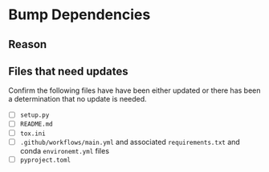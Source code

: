 # Bump Dependencies

## Reason

## Files that need updates

Confirm the following files have have been either updated or there has been a determination that no update is needed.

- [ ] `setup.py`
- [ ] `README.md`
- [ ] `tox.ini`
- [ ] `.github/workflows/main.yml` and associated `requirements.txt` and conda `environemt.yml` files
- [ ] `pyproject.toml`
